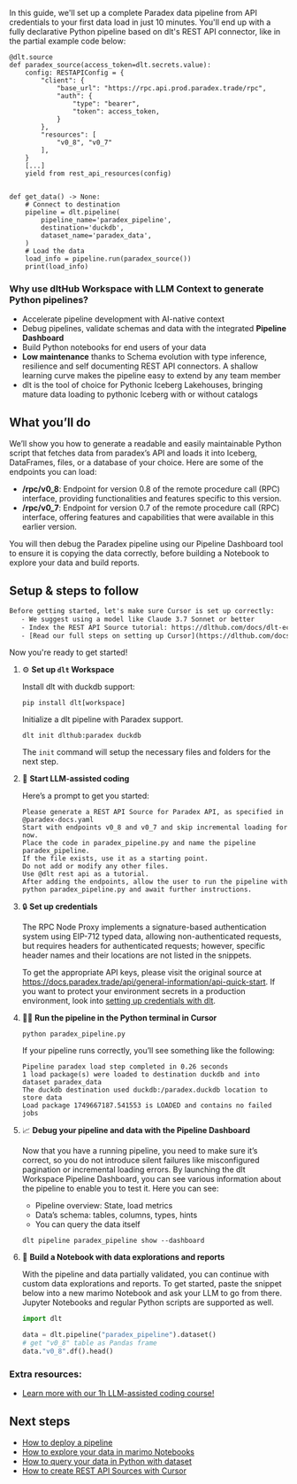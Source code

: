In this guide, we'll set up a complete Paradex data pipeline from API credentials to your first data load in just 10 minutes. You'll end up with a fully declarative Python pipeline based on dlt's REST API connector, like in the partial example code below:

```python-outcome
@dlt.source
def paradex_source(access_token=dlt.secrets.value):
    config: RESTAPIConfig = {
        "client": {
            "base_url": "https://rpc.api.prod.paradex.trade/rpc",
            "auth": {
                "type": "bearer",
                "token": access_token,
            }
        },
        "resources": [
            "v0_8", "v0_7"
        ],
    }
    [...]
    yield from rest_api_resources(config)


def get_data() -> None:
    # Connect to destination
    pipeline = dlt.pipeline(
        pipeline_name='paradex_pipeline',
        destination='duckdb',
        dataset_name='paradex_data', 
    )
    # Load the data
    load_info = pipeline.run(paradex_source())
    print(load_info) 
```

### Why use dltHub Workspace with LLM Context to generate Python pipelines?

- Accelerate pipeline development with AI-native context
- Debug pipelines, validate schemas and data with the integrated **Pipeline Dashboard**
- Build Python notebooks for end users of your data
- **Low maintenance** thanks to Schema evolution with type inference, resilience and self documenting REST API connectors. A shallow learning curve makes the pipeline easy to extend by any team member
- dlt is the tool of choice for Pythonic Iceberg Lakehouses, bringing mature data loading to pythonic Iceberg with or without catalogs

## What you’ll do

We’ll show you how to generate a readable and easily maintainable Python script that fetches data from paradex’s API and loads it into Iceberg, DataFrames, files, or a database of your choice. Here are some of the endpoints you can load:

- **/rpc/v0_8**: Endpoint for version 0.8 of the remote procedure call (RPC) interface, providing functionalities and features specific to this version.
- **/rpc/v0_7**: Endpoint for version 0.7 of the remote procedure call (RPC) interface, offering features and capabilities that were available in this earlier version.

You will then debug the Paradex pipeline using our Pipeline Dashboard tool to ensure it is copying the data correctly, before building a Notebook to explore your data and build reports.

## Setup & steps to follow

```default
Before getting started, let's make sure Cursor is set up correctly:
   - We suggest using a model like Claude 3.7 Sonnet or better
   - Index the REST API Source tutorial: https://dlthub.com/docs/dlt-ecosystem/verified-sources/rest_api/ and add it to context as **@dlt rest api**
   - [Read our full steps on setting up Cursor](https://dlthub.com/docs/dlt-ecosystem/llm-tooling/cursor-restapi#23-configuring-cursor-with-documentation)
```

Now you're ready to get started!

1. ⚙️ **Set up `dlt` Workspace**
    
    Install dlt with duckdb support:
    ```shell
    pip install dlt[workspace]
    ```

    Initialize a dlt pipeline with Paradex support.
    ```shell
    dlt init dlthub:paradex duckdb
    ```

    The `init` command will setup the necessary files and folders for the next step.
    
2. 🤠 **Start LLM-assisted coding**
    
    Here’s a prompt to get you started:
    
    ```prompt
    Please generate a REST API Source for Paradex API, as specified in @paradex-docs.yaml 
    Start with endpoints v0_8 and v0_7 and skip incremental loading for now. 
    Place the code in paradex_pipeline.py and name the pipeline paradex_pipeline. 
    If the file exists, use it as a starting point. 
    Do not add or modify any other files. 
    Use @dlt rest api as a tutorial. 
    After adding the endpoints, allow the user to run the pipeline with python paradex_pipeline.py and await further instructions.
    ```

    
3. 🔒 **Set up credentials** 
    
    The RPC Node Proxy implements a signature-based authentication system using EIP-712 typed data, allowing non-authenticated requests, but requires headers for authenticated requests; however, specific header names and their locations are not listed in the snippets.
    
    To get the appropriate API keys, please visit the original source at https://docs.paradex.trade/api/general-information/api-quick-start.
    If you want to protect your environment secrets in a production environment, look into [setting up credentials with dlt](https://dlthub.com/docs/walkthroughs/add_credentials).
    
4. 🏃‍♀️ **Run the pipeline in the Python terminal in Cursor**
    
    ```shell
    python paradex_pipeline.py
    ```
    
    If your pipeline runs correctly, you’ll see something like the following:
    
    ```shell
    Pipeline paradex load step completed in 0.26 seconds
    1 load package(s) were loaded to destination duckdb and into dataset paradex_data
    The duckdb destination used duckdb:/paradex.duckdb location to store data
    Load package 1749667187.541553 is LOADED and contains no failed jobs
    ```
    
5. 📈 **Debug your pipeline and data with the Pipeline Dashboard**

    Now that you have a running pipeline, you need to make sure it’s correct, so you do not introduce silent failures like misconfigured pagination or incremental loading errors. By launching the dlt Workspace Pipeline Dashboard, you can see various information about the pipeline to enable you to test it. Here you can see:
    - Pipeline overview: State, load metrics
    - Data’s schema: tables, columns, types, hints
    - You can query the data itself
    
    ```shell
    dlt pipeline paradex_pipeline show --dashboard
    ```
    
6. 🐍 **Build a Notebook with data explorations and reports**

    With the pipeline and data partially validated, you can continue with custom data explorations and reports. To get started, paste the snippet below into a new marimo Notebook and ask your LLM to go from there. Jupyter Notebooks and regular Python scripts are supported as well.

    
    ```python
    import dlt

   data = dlt.pipeline("paradex_pipeline").dataset()
   # get "v0_8" table as Pandas frame
   data."v0_8".df().head()
    ```

### Extra resources:

- [Learn more with our 1h LLM-assisted coding course!](https://www.youtube.com/watch?v=GGid70rnJuM)

## Next steps

- [How to deploy a pipeline](https://dlthub.com/docs/walkthroughs/deploy-a-pipeline)
- [How to explore your data in marimo Notebooks](https://dlthub.com/docs/general-usage/dataset-access/marimo)
- [How to query your data in Python with dataset](https://dlthub.com/docs/general-usage/dataset-access/dataset)
- [How to create REST API Sources with Cursor](https://dlthub.com/docs/dlt-ecosystem/llm-tooling/cursor-restapi)